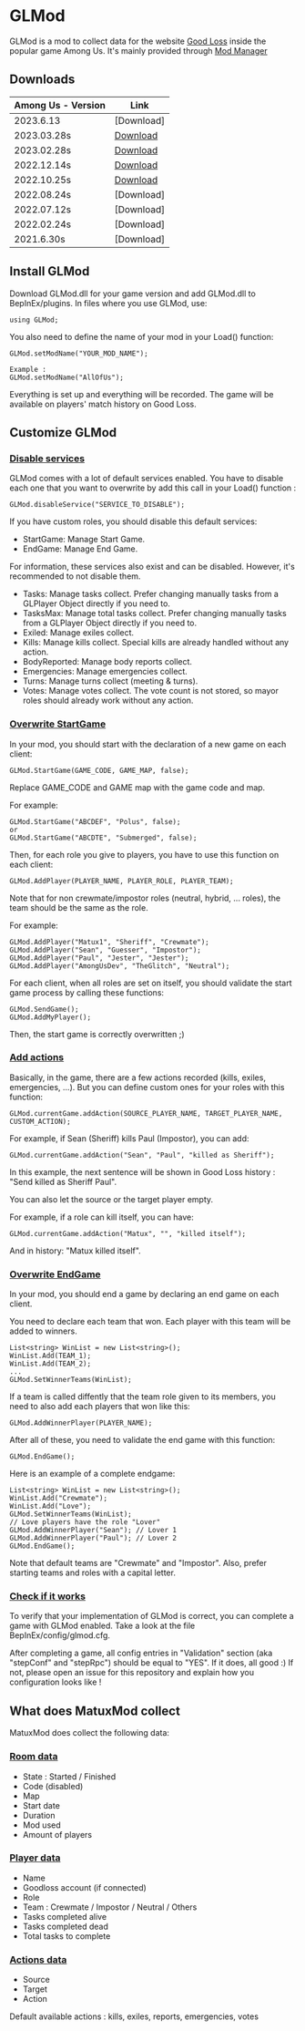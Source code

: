 # GLMod

GLMod is a mod to collect data for the website [Good Loss](https://goodloss.fr) inside the popular game Among Us.
It's mainly provided through [Mod Manager](https://goodloss.fr/github)

## Downloads


| Among Us - Version | Link |
|----------|-----------------|
| 2023.6.13| [Download]
| 2023.03.28s| [Download](https://github.com/MatuxGG/GLMod/releases/download/3.1.2023328/GLMod.dll)
| 2023.02.28s| [Download](https://github.com/MatuxGG/GLMod/releases/download/3.1.2023228/GLMod.dll)
| 2022.12.14s| [Download](https://github.com/MatuxGG/GLMod/releases/download/3.1.2023328/GLMod.dll)
| 2022.10.25s| [Download](https://github.com/MatuxGG/GLMod/releases/download/3.0.3/GLMod.dll)
| 2022.08.24s| [Download]
| 2022.07.12s| [Download]
| 2022.02.24s| [Download]
| 2021.6.30s| [Download]


## Install GLMod

Download GLMod.dll for your game version and add GLMod.dll to BepInEx/plugins.
In files where you use GLMod, use:

```
using GLMod;
```

You also need to define the name of your mod in your Load() function:

```
GLMod.setModName("YOUR_MOD_NAME");

Example :
GLMod.setModName("AllOfUs");
```

Everything is set up and everything will be recorded. The game will be available on players' match history on Good Loss.

## Customize GLMod

### <ins>Disable services</ins>

GLMod comes with a lot of default services enabled. You have to disable each one that you want to overwrite by add this call in your Load() function :

```
GLMod.disableService("SERVICE_TO_DISABLE");
```

If you have custom roles, you should disable this default services:

- StartGame: Manage Start Game.
- EndGame: Manage End Game.

For information, these services also exist and can be disabled. However, it's recommended to not disable them.

- Tasks: Manage tasks collect. Prefer changing manually tasks from a GLPlayer Object directly if you need to.
- TasksMax: Manage total tasks collect. Prefer changing manually tasks from a GLPlayer Object directly if you need to.
- Exiled: Manage exiles collect.
- Kills: Manage kills collect. Special kills are already handled without any action.
- BodyReported: Manage body reports collect.
- Emergencies: Manage emergencies collect.
- Turns: Manage turns collect (meeting & turns).
- Votes: Manage votes collect. The vote count is not stored, so mayor roles should already work without any action.

### <ins>Overwrite StartGame</ins>

In your mod, you should start with the declaration of a new game on each client:

```
GLMod.StartGame(GAME_CODE, GAME_MAP, false);
```

Replace GAME_CODE and GAME map with the game code and map.

For example:

```
GLMod.StartGame("ABCDEF", "Polus", false);
or
GLMod.StartGame("ABCDTE", "Submerged", false);
```

Then, for each role you give to players, you have to use this function on each client:

```
GLMod.AddPlayer(PLAYER_NAME, PLAYER_ROLE, PLAYER_TEAM);
```

Note that for non crewmate/impostor roles (neutral, hybrid, ... roles), the team should be the same as the role.

For example:

```
GLMod.AddPlayer("Matux1", "Sheriff", "Crewmate");
GLMod.AddPlayer("Sean", "Guesser", "Impostor");
GLMod.AddPlayer("Paul", "Jester", "Jester");
GLMod.AddPlayer("AmongUsDev", "TheGlitch", "Neutral");
```

For each client, when all roles are set on itself, you should validate the start game process by calling these functions:

```
GLMod.SendGame();
GLMod.AddMyPlayer();
```

Then, the start game is correctly overwritten ;)

### <ins>Add actions</ins>

Basically, in the game, there are a few actions recorded (kills, exiles, emergencies, ...).
But you can define custom ones for your roles with this function:
```
GLMod.currentGame.addAction(SOURCE_PLAYER_NAME, TARGET_PLAYER_NAME, CUSTOM_ACTION);
```

For example, if Sean (Sheriff) kills Paul (Impostor), you can add:

```
GLMod.currentGame.addAction("Sean", "Paul", "killed as Sheriff");
```

In this example, the next sentence will be shown in Good Loss history : "Send killed as Sheriff Paul".

You can also let the source or the target player empty.

For example, if a role can kill itself, you can have:

```
GLMod.currentGame.addAction("Matux", "", "killed itself");
```

And in history: "Matux killed itself".

### <ins>Overwrite EndGame</ins>

In your mod, you should end a game by declaring an end game on each client.

You need to declare each team that won. Each player with this team will be added to winners.

```
List<string> WinList = new List<string>();
WinList.Add(TEAM_1);
WinList.Add(TEAM_2);
...
GLMod.SetWinnerTeams(WinList);
```

If a team is called diffently that the team role given to its members, you need to also add each players that won like this:

```
GLMod.AddWinnerPlayer(PLAYER_NAME);
```

After all of these, you need to validate the end game with this function:

```
GLMod.EndGame();
```

Here is an example of a complete endgame:

```
List<string> WinList = new List<string>();
WinList.Add("Crewmate");
WinList.Add("Love");
GLMod.SetWinnerTeams(WinList);
// Love players have the role "Lover"
GLMod.AddWinnerPlayer("Sean"); // Lover 1
GLMod.AddWinnerPlayer("Paul"); // Lover 2
GLMod.EndGame();
```

Note that default teams are "Crewmate" and "Impostor". Also, prefer starting teams and roles with a capital letter.

### <ins>Check if it works</ins>

To verify that your implementation of GLMod is correct, you can complete a game with GLMod enabled.
Take a look at the file BepInEx/config/glmod.cfg.

After completing a game, all config entries in "Validation" section (aka "stepConf" and "stepRpc") should be equal to "YES".
If it does, all good :)
If not, please open an issue for this repository and explain how you configuration looks like !

## What does MatuxMod collect

MatuxMod does collect the following data:

### <ins>Room data</ins>

- State : Started / Finished
- Code (disabled)
- Map
- Start date
- Duration
- Mod used
- Amount of players

### <ins>Player data</ins>

- Name
- Goodloss account (if connected)
- Role
- Team : Crewmate / Impostor / Neutral / Others
- Tasks completed alive
- Tasks completed dead
- Total tasks to complete

### <ins>Actions data</ins>

- Source
- Target
- Action

Default available actions : kills, exiles, reports, emergencies, votes
